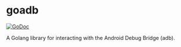# goadb

[![GoDoc](https://godoc.org/github.com/basiooo/goadb?status.svg)](https://godoc.org/github.com/basiooo/goadb)

A Golang library for interacting with the Android Debug Bridge (adb).
